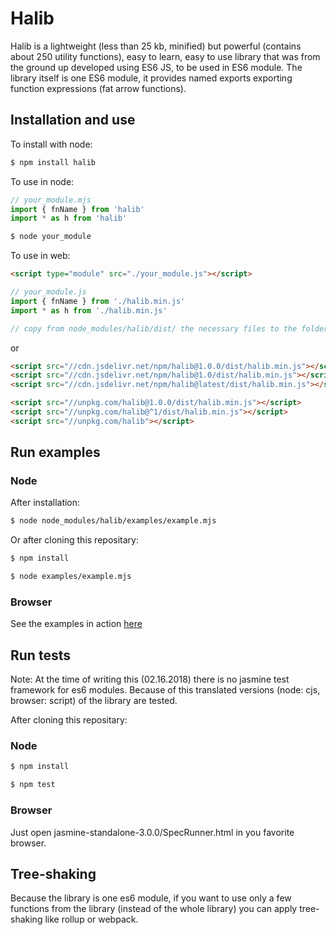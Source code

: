 # Halib

Halib is a lightweight (less than 25 kb, minified) but powerful (contains about 250 utility functions),
easy to learn, easy to use library
that was from the ground up developed using ES6 JS, to be used in ES6 module. The library itself
is one ES6 module, it provides named exports exporting function expressions (fat arrow functions).


## Installation and use

To install with node:
```bash
$ npm install halib
```

To use in node:
```javascript
// your_module.mjs
import { fnName } from 'halib'
import * as h from 'halib'
```
```bash
$ node your_module
```

To use in web:
```html
<script type="module" src="./your_module.js"></script>
```

```javascript
// your_module.js
import { fnName } from './halib.min.js'
import * as h from './halib.min.js'
```
```javascript
// copy from node_modules/halib/dist/ the necessary files to the folder of your_module.js 
```
or
```html
<script src="//cdn.jsdelivr.net/npm/halib@1.0.0/dist/halib.min.js"></script>
<script src="//cdn.jsdelivr.net/npm/halib@1.0/dist/halib.min.js"></script>
<script src="//cdn.jsdelivr.net/npm/halib@latest/dist/halib.min.js"></script>

<script src="//unpkg.com/halib@1.0.0/dist/halib.min.js"></script>
<script src="//unpkg.com/halib@^1/dist/halib.min.js"></script>
<script src="//unpkg.com/halib"></script>
```


## Run examples

### Node

After installation:
```bash
$ node node_modules/halib/examples/example.mjs
```
Or after cloning this repositary:
```bash
$ npm install
```
```bash
$ node examples/example.mjs
```

### Browser

See the examples in action [here](http://mts.nhely.hu/examples)

## Run tests
Note: At the time of writing this (02.16.2018) there is no jasmine test framework for es6 modules.
Because of this translated versions (node: cjs, browser: script) of the library are tested.


After cloning this repositary:
### Node
```bash
$ npm install
```
```bash
$ npm test
```

### Browser
Just open jasmine-standalone-3.0.0/SpecRunner.html in you favorite browser.


## Tree-shaking

Because the library is one es6 module, if you want to use only a few functions
from the library (instead of the whole library) you can apply tree-shaking like rollup or webpack.
